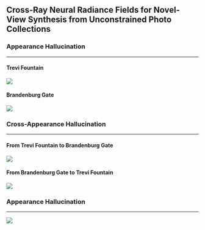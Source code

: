 ## Cross-Ray Neural Radiance Fields for Novel-View Synthesis from Unconstrained Photo Collections

### Appearance Hallucination

---

#### Trevi Fountain

[![](https://res.cloudinary.com/marcomontalbano/image/upload/v1689654478/video_to_markdown/images/youtube--H2GcYWkLT4Q-c05b58ac6eb4c4700831b2b3070cd403.jpg)](https://youtu.be/H2GcYWkLT4Q "")

#### Brandenburg Gate

[![](https://res.cloudinary.com/marcomontalbano/image/upload/v1689654573/video_to_markdown/images/youtube--2GDLd55-6_w-c05b58ac6eb4c4700831b2b3070cd403.jpg)](https://youtu.be/2GDLd55-6_w "")

### Cross-Appearance Hallucination

---
#### From Trevi Fountain to Brandenburg Gate

[![](https://res.cloudinary.com/marcomontalbano/image/upload/v1689654703/video_to_markdown/images/youtube--CiDV4_0UHOE-c05b58ac6eb4c4700831b2b3070cd403.jpg)](https://youtu.be/CiDV4_0UHOE "")

#### From Brandenburg Gate to Trevi Fountain

[![](https://res.cloudinary.com/marcomontalbano/image/upload/v1689654738/video_to_markdown/images/youtube--efGp77IK2Uo-c05b58ac6eb4c4700831b2b3070cd403.jpg)](https://youtu.be/efGp77IK2Uo "")

### Appearance Hallucination
---

[![](https://res.cloudinary.com/marcomontalbano/image/upload/v1689654784/video_to_markdown/images/youtube--WnHQJv-n4no-c05b58ac6eb4c4700831b2b3070cd403.jpg)](https://youtu.be/WnHQJv-n4no "")
